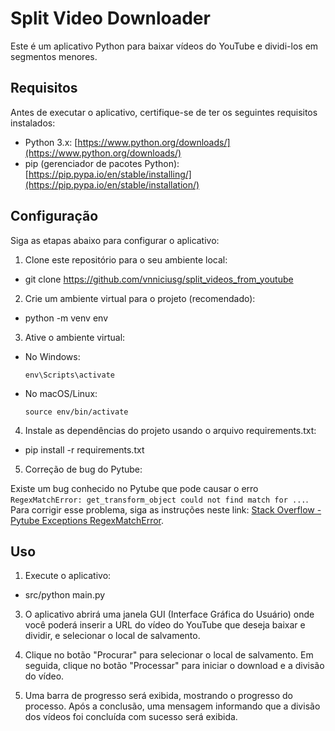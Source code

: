 # Split Video Downloader

Este é um aplicativo Python para baixar vídeos do YouTube e dividi-los em segmentos menores.

## Requisitos

Antes de executar o aplicativo, certifique-se de ter os seguintes requisitos instalados:

- Python 3.x: [https://www.python.org/downloads/](https://www.python.org/downloads/)
- pip (gerenciador de pacotes Python): [https://pip.pypa.io/en/stable/installing/](https://pip.pypa.io/en/stable/installation/)

## Configuração

Siga as etapas abaixo para configurar o aplicativo:

1. Clone este repositório para o seu ambiente local:

- git clone https://github.com/vnniciusg/split_videos_from_youtube

2. Crie um ambiente virtual para o projeto (recomendado):
- python -m venv env

3. Ative o ambiente virtual:
- No Windows:
  ```
  env\Scripts\activate
  ```
- No macOS/Linux:
  ```
  source env/bin/activate
  ```
4. Instale as dependências do projeto usando o arquivo requirements.txt:
- pip install -r requirements.txt

5. Correção de bug do Pytube:

Existe um bug conhecido no Pytube que pode causar o erro `RegexMatchError: get_transform_object could not find match for ...`. Para corrigir esse problema, siga as instruções neste link: [Stack Overflow - Pytube Exceptions RegexMatchError](https://stackoverflow.com/questions/76704097/pytube-exceptions-regexmatcherror-get-transform-object-could-not-find-match-fo).

## Uso

1. Execute o aplicativo:   
- src/python main.py

3. O aplicativo abrirá uma janela GUI (Interface Gráfica do Usuário) onde você poderá inserir a URL do vídeo do YouTube que deseja baixar e dividir, e selecionar o local de salvamento.

4. Clique no botão "Procurar" para selecionar o local de salvamento. Em seguida, clique no botão "Processar" para iniciar o download e a divisão do vídeo.

5. Uma barra de progresso será exibida, mostrando o progresso do processo. Após a conclusão, uma mensagem informando que a divisão dos vídeos foi concluída com sucesso será exibida.
